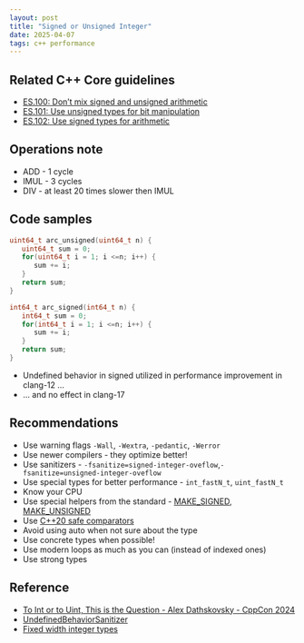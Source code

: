 ```yaml
---
layout: post
title: "Signed or Unsigned Integer"
date: 2025-04-07
tags: c++ performance
---
```


## Related C++ Core guidelines
* [ES.100: Don’t mix signed and unsigned arithmetic](https://isocpp.github.io/CppCoreGuidelines/CppCoreGuidelines#es100-dont-mix-signed-and-unsigned-arithmetic)
* [ES.101: Use unsigned types for bit manipulation](https://isocpp.github.io/CppCoreGuidelines/CppCoreGuidelines#es101-use-unsigned-types-for-bit-manipulation)
* [ES.102: Use signed types for arithmetic](https://isocpp.github.io/CppCoreGuidelines/CppCoreGuidelines#es102-use-signed-types-for-arithmetic)

## Operations note
* ADD - 1 cycle
* IMUL - 3 cycles
* DIV - at least 20 times slower then IMUL

## Code samples
```cpp
uint64_t arc_unsigned(uint64_t n) {
   uint64_t sum = 0;
   for(uint64_t i = 1; i <=n; i++) {
      sum += i;
   }
   return sum;
}
```

```cpp
int64_t arc_signed(int64_t n) {
   int64_t sum = 0;
   for(int64_t i = 1; i <=n; i++) {
      sum += i;
   }
   return sum;
}
```

* Undefined behavior in signed utilized in performance improvement in clang-12 ...
* ... and no effect in clang-17

## Recommendations
* Use warning flags `-Wall`, `-Wextra`, `-pedantic`, `-Werror`
* Use newer compilers - they optimize better!
* Use sanitizers - `-fsanitize=signed-integer-oveflow`,`-fsanitize=unsigned-integer-oveflow`
* Use special types for better performance - `int_fastN_t`, `uint_fastN_t`
* Know your CPU
* Use special helpers from the standard - [MAKE_SIGNED](https://en.cppreference.com/w/cpp/types/make_signed), [MAKE_UNSIGNED](https://en.cppreference.com/w/cpp/types/make_unsigned)
* Use [C++20 safe comparators](https://en.cppreference.com/w/cpp/utility/intcmp)
* Avoid using auto when not sure about the type
* Use concrete types when possible!
* Use modern loops as much as you can (instead of indexed ones)
* Use strong types

## Reference
* [To Int or to Uint, This is the Question - Alex Dathskovsky - CppCon 2024](https://www.youtube.com/watch?v=pnaZ0x9Mmm0)
* [UndefinedBehaviorSanitizer](https://clang.llvm.org/docs/UndefinedBehaviorSanitizer.html)
* [Fixed width integer types](https://en.cppreference.com/w/cpp/types/integer)
